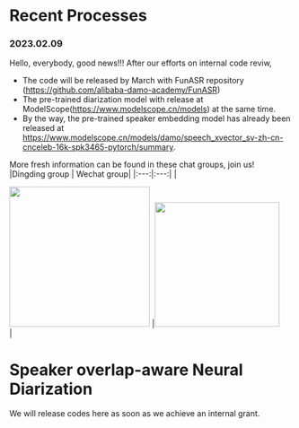 # Recent Processes
### 2023.02.09
Hello, everybody, good news!!! After our efforts on internal code reviw,
- The code will be released by March with FunASR repository (https://github.com/alibaba-damo-academy/FunASR)
- The pre-trained diarization model with release at ModelScope(https://www.modelscope.cn/models) at the same time. 
- By the way, the pre-trained speaker embedding model has already been released at https://www.modelscope.cn/models/damo/speech_xvector_sv-zh-cn-cnceleb-16k-spk3465-pytorch/summary.

More fresh information can be found in these chat groups, join us!
|Dingding group | Wechat group|
|:---:|:---:|
|<div align="left"><img src="docs/images/dingding.jpg" width="250"/> |<img src="docs/images/wechat.png" width="222"/></div>|

# Speaker overlap-aware Neural Diarization
We will release codes here as soon as we achieve an internal grant.
